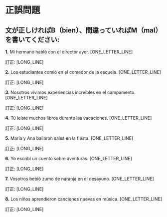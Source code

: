 # 正誤問題

## 文が正しければB（bien）、間違っていればM（mal）を書いてください:

**1.** Mi hermano habló con el director ayer. [ONE_LETTER_LINE]

   訂正: [LONG_LINE]

**2.** Los estudiantes comió en el comedor de la escuela. [ONE_LETTER_LINE]

   訂正: [LONG_LINE]

**3.** Nosotros vivimos experiencias increíbles en el campamento. [ONE_LETTER_LINE]

   訂正: [LONG_LINE]

**4.** Tú leíste muchos libros durante las vacaciones. [ONE_LETTER_LINE]

   訂正: [LONG_LINE]

**5.** María y Ana bailaron salsa en la fiesta. [ONE_LETTER_LINE]

   訂正: [LONG_LINE]

**6.** Yo escribí un cuento sobre aventuras. [ONE_LETTER_LINE]

   訂正: [LONG_LINE]

**7.** Vosotros bebió zumo de naranja en el desayuno. [ONE_LETTER_LINE]

   訂正: [LONG_LINE]

**8.** Los niños aprendieron canciones nuevas en música. [ONE_LETTER_LINE]

   訂正: [LONG_LINE]